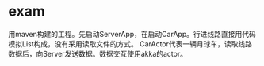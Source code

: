 # exam
 用maven构建的工程。先启动ServerApp，在启动CarApp。行进线路直接用代码模拟List构成，没有采用读取文件的方式。
CarActor代表一辆月球车，读取线路数据后，向Server发送数据。数据交互使用akka的actor。
